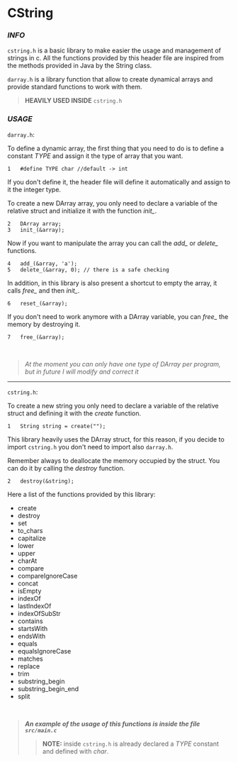 # CString

### *INFO*

`cstring.h` is a basic library to make easier the usage and
management of strings in c. All the functions provided by
this header file are inspired from the methods provided in
Java by the String class.

`darray.h` is a library function that allow to create
dynamical arrays and provide standard functions to work
with them. 

>**HEAVILY USED INSIDE** `cstring.h`

### *USAGE*

`darray.h`:

To define a dynamic array, the first thing that you need to
do is to define a constant *TYPE* and assign it the type of
array that you want.

    1   #define TYPE char //default -> int

If you don't define it, the header file will define it
automatically and assign to it the integer type.

To create a new DArray array, you only need to declare a
variable of the relative struct and initialize it with the
function *init_*.

    2   DArray array;
    3   init_(&array);

Now if you want to manipulate the array you can call the 
*add_* or *delete_* functions.

    4   add_(&array, 'a');
    5   delete_(&array, 0); // there is a safe checking

In addition, in this library is also present a shortcut
to empty the array, it calls *free_* and then *init_*.

    6   reset_(&array);

If you don't need to work anymore with a DArray variable,
you can *free_* the memory by destroying it.

    7   free_(&array);

<br>

>*At the moment you can only have one type of DArray per
program, but in future I will modify and correct it*

___

`cstring.h`:

To create a new string you only need to declare a variable of
the relative struct and defining it with the *create* function.

    1   String string = create("");

This library heavily uses the DArray struct, for this reason,
if you decide to import `cstring.h` you don't need to import
also `darray.h`. 

Remember always to deallocate the memory occupied by the
struct. You can do it by calling the *destroy* function.

    2   destroy(&string);

Here a list of the functions provided by this library:

- create
- destroy
- set
- to_chars
- capitalize
- lower
- upper
- charAt
- compare
- compareIgnoreCase
- concat
- isEmpty
- indexOf
- lastIndexOf
- indexOfSubStr
- contains
- startsWith
- endsWith
- equals
- equalsIgnoreCase
- matches
- replace
- trim
- substring_begin
- substring_begin_end
- split

<br>

>***An example of the usage of this functions is inside the file
>`src/main.c`***
> 
>>**NOTE:** inside `cstring.h` is already declared a *TYPE* 
>>constant and defined with *char*.

